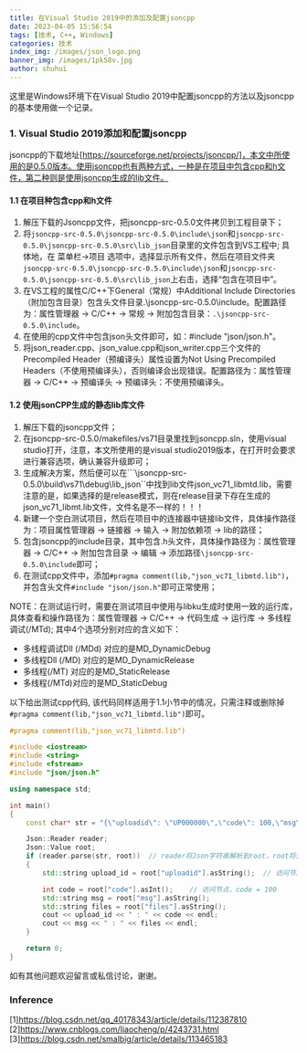 ```yaml
---
title: 在Visual Studio 2019中的添加及配置jsoncpp
date: 2023-04-05 15:56:54
tags: [技术, C++, Windows]
categories: 技术
index_img: /images/json_logo.png
banner_img: /images/1pk58v.jpg
author: shuhui
---
```

这里是Windows环境下在Visual Studio 2019中配置jsoncpp的方法以及jsoncpp的基本使用做一个记录。
### 1. Visual Studio 2019添加和配置jsoncpp
jsoncpp的下载地址[https://sourceforge.net/projects/jsoncpp/]，本文中所使用的是0.5.0版本。使用jsoncpp也有两种方式，一种是在项目中包含cpp和h文件，第二种则是使用jsoncpp生成的lib文件。
#### 1.1 在项目种包含cpp和h文件
1. 解压下载的Jsoncpp文件，把jsoncpp-src-0.5.0文件拷贝到工程目录下；
2. 将```jsoncpp-src-0.5.0\jsoncpp-src-0.5.0\include\json```和```jsoncpp-src-0.5.0\jsoncpp-src-0.5.0\src\lib_json```目录里的文件包含到VS工程中;
    具体地，在 菜单栏->项目 选项中，选择显示所有文件，然后在项目文件夹```jsoncpp-src-0.5.0\jsoncpp-src-0.5.0\include\json```和```jsoncpp-src-0.5.0\jsoncpp-src-0.5.0\src\lib_json```上右击，选择“包含在项目中”。
3. 在VS工程的属性C/C++下General（常规）中Additional Include Directories（附加包含目录）包含头文件目录.\jsoncpp-src-0.5.0\include。配置路径为：属性管理器 -> C/C++ -> 常规 -> 附加包含目录：```.\jsoncpp-src-0.5.0\include```。
4. 在使用的cpp文件中包含json头文件即可，如：#include "json/json.h"。
5. 将json_reader.cpp、json_value.cpp和json_writer.cpp三个文件的Precompiled Header（预编译头）属性设置为Not Using Precompiled Headers（不使用预编译头），否则编译会出现错误。配置路径为：属性管理器 -> C/C++ -> 预编译头 -> 预编译头：不使用预编译头。

#### 1.2 使用jsonCPP生成的静态lib库文件
1. 解压下载的jsoncpp文件；
2. 在jsoncpp-src-0.5.0/makefiles/vs71目录里找到jsoncpp.sln，使用visual studio打开，注意，本文所使用的是visual studio2019版本，在打开时会要求进行兼容选项，确认兼容升级即可；
3. 生成解决方案，然后便可以在```\jsoncpp-src-0.5.0\build\vs71\debug\lib_json``中找到lib文件json_vc71_libmtd.lib，需要注意的是，如果选择的是release模式，则在release目录下存在生成的json_vc71_libmt.lib文件，文件名是不一样的！！！
4. 新建一个空白测试项目，然后在项目中的连接器中链接lib文件，具体操作路径为：项目属性管理器 -> 链接器 -> 输入 -> 附加依赖项 -> lib的路径；
5. 包含jsoncpp的include目录，其中包含.h头文件，具体操作路径为：属性管理器 -> C/C++ -> 附加包含目录 -> 编辑 -> 添加路径```\jsoncpp-src-0.5.0\include```即可；
6. 在测试cpp文件中，添加```#pragma comment(lib,"json_vc71_libmtd.lib")```，并包含头文件```#include "json/json.h"```即可正常使用；

NOTE：在测试运行时，需要在测试项目中使用与libku生成时使用一致的运行库，具体查看和操作路径为：属性管理器 -> C/C++ -> 代码生成 -> 运行库 -> 多线程调试(/MTd); 其中4个选项分别对应的含义如下：
- 多线程调试Dll (/MDd) 对应的是MD_DynamicDebug
- 多线程Dll (/MD) 对应的是MD_DynamicRelease
- 多线程(/MT) 对应的是MD_StaticRelease
- 多线程(/MTd)对应的是MD_StaticDebug

以下给出测试cpp代码, 该代码同样适用于1.1小节中的情况，只需注释或删除掉```#pragma comment(lib,"json_vc71_libmtd.lib")```即可。
```cpp
#pragma comment(lib,"json_vc71_libmtd.lib")

#include <iostream>
#include <string>
#include <fstream>
#include "json/json.h"

using namespace std;

int main()
{
    const char* str = "{\"uploadid\": \"UP000000\",\"code\": 100,\"msg\": \"hello world\",\"files\": \"a.txt\"}";

    Json::Reader reader;
    Json::Value root;
    if (reader.parse(str, root))  // reader将Json字符串解析到root，root将包含Json里所有子元素  
    {
        std::string upload_id = root["uploadid"].asString();  // 访问节点，upload_id = "UP000000"  

        int code = root["code"].asInt();    // 访问节点，code = 100 
        std::string msg = root["msg"].asString();
        std::string files = root["files"].asString();
        cout << upload_id << " : " << code << endl;
        cout << msg << " : " << files << endl;
    }

    return 0;
}
```

如有其他问题欢迎留言或私信讨论，谢谢。

### Inference
[1]https://blog.csdn.net/qq_40178343/article/details/112387810
[2]https://www.cnblogs.com/liaocheng/p/4243731.html
[3]https://blog.csdn.net/smalbig/article/details/113465183